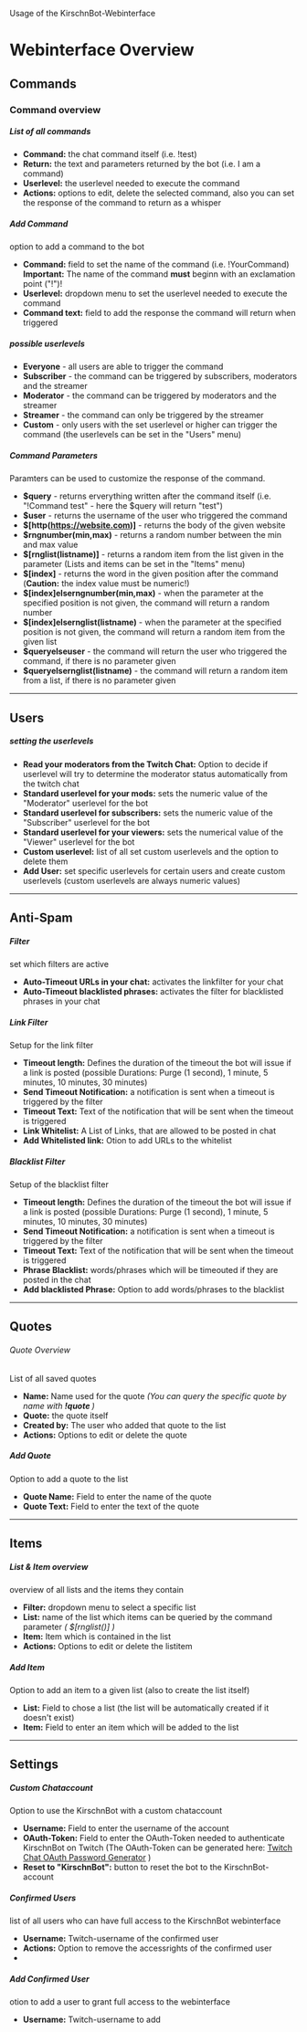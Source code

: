 Usage of the KirschnBot-Webinterface

# Webinterface Overview

## Commands

### Command overview

##### List of all commands

- **Command:** the chat command itself (i.e. !test)
- **Return:** the text and parameters returned by the bot (i.e. I am a command)
- **Userlevel:** the userlevel needed to execute the command
- **Actions:** options to edit, delete the selected command, also you can set the response of the command to return as a whisper
 
##### Add Command

option to add a command to the bot

- **Command:** field to set the name of the command (i.e. !YourCommand) **Important:** The name of the command **must** beginn with an exclamation point ("!")!
- **Userlevel:** dropdown menu to set the userlevel needed to execute the command
- **Command text:** field to add the response the command will return when triggered

##### possible userlevels

- **Everyone** - all users are able to trigger the command
- **Subscriber** - the command can be triggered by subscribers, moderators and the streamer
- **Moderator** - the command can be triggered by moderators and the streamer
- **Streamer** - the command can only be triggered by the streamer
- **Custom** - only users with the set userlevel or higher can trigger the command (the userlevels can be set in the "Users" menu)

##### Command Parameters

Paramters can be used to customize the response of the command.

- **$query** - returns erverything written after the command itself (i.e. "!Command test" - here the $query will return "test")
- **$user** - returns the username of the user who triggered the command
- **$[http(https://website.com)]** - returns the body of the given website
- **$rngnumber(min,max)** - returns a random number between the min and max value
- **$[rnglist(listname)]** - returns a random item from the list given in the parameter (Lists and items can be set in the "Items" menu)
- **$[index]** - returns the word in the given position after the command (**Caution:** the index value must be numeric!)
- **$[index]elserngnumber(min,max)** - when the parameter at the specified position is not given, the command will return a random number
- **$[index]elsernglist(listname)** - when the parameter at the specified position is not given, the command will return a random item from the given list
- **$queryelseuser** - the command will return the user who triggered the command, if there is no parameter given
- **$queryelsernglist(listname)** - the command will return a random item from a list, if there is no parameter given

---

## Users

##### setting the userlevels

- **Read your moderators from the Twitch Chat:** Option to decide if userlevel will try to determine the moderator status automatically from the  twitch chat
- **Standard userlevel for your mods:** sets the numeric value of the "Moderator" userlevel for the bot
- **Standard userlevel for subscribers:** sets the numeric value of the "Subscriber" userlevel for the bot
- **Standard userlevel for your viewers:** sets the numerical value of the "Viewer" userlevel for the bot
- **Custom userlevel:** list of all set custom userlevels and the option to delete them
- **Add User:** set specific userlevels for certain users and create custom userlevels (custom userlevels are always numeric values)

---

## Anti-Spam

##### Filter
set which filters are active

-  **Auto-Timeout URLs in your chat:** activates the linkfilter for your chat
-  **Auto-Timeout blacklisted phrases:** activates the filter for blacklisted phrases in your chat
  
##### Link Filter
Setup for the link filter

- **Timeout length:** Defines the duration of the timeout the bot will issue if a link is posted (possible Durations: Purge (1 second), 1 minute, 5 minutes, 10 minutes, 30 minutes)
- **Send Timeout Notification:** a notification is sent when a timeout is triggered by the filter
- **Timeout Text:** Text of the notification that will be sent when the timeout is triggered
- **Link Whitelist:** A List of Links, that are allowed to be posted in chat
- **Add Whitelisted link:** Otion to add URLs to the whitelist

##### Blacklist Filter
Setup of the blacklist filter

- **Timeout length:** Defines the duration of the timeout the bot will issue if a link is posted (possible Durations: Purge (1 second), 1 minute, 5 minutes, 10 minutes, 30 minutes)
- **Send Timeout Notification:** a notification is sent when a timeout is triggered by the filter
- **Timeout Text:** Text of the notification that will be sent when the timeout is triggered
- **Phrase Blacklist:** words/phrases which will be timeouted if they are posted in the chat
- **Add blacklisted Phrase:** Option to add words/phrases to the blacklist

---

## Quotes

###### Quote Overview

List of all saved quotes

- **Name:** Name used for the quote *(You can query the specific quote by name with **!quote <name>**)*
- **Quote:** the quote itself
- **Created by:** The user who added that quote to the list
- **Actions:** Options to edit or delete the quote

##### Add Quote

Option to add a quote to the list

- **Quote Name:** Field to enter the name of the quote
- **Quote Text:** Field to enter the text of the quote
 
---

## Items

##### List & Item overview

overview of all lists and the items they contain

- **Filter:** dropdown menu to select a specific list
- **List:** name of the list which items can be queried by the command parameter *( $[rnglist(<listname>)] )*
- **Item:** Item which is contained in the list
- **Actions:** Options to edit or delete the listitem
 
##### Add Item

Option to add an item to a given list (also to create the list itself)

- **List:** Field to chose a list (the list will be automatically created if it doesn't exist)
- **Item:** Field to enter an item which will be added to the list
 
---

## Settings

##### Custom Chataccount

Option to use the KirschnBot with a custom chataccount

- **Username:** Field to enter the username of the account
- **OAuth-Token:** Field to enter the OAuth-Token needed to authenticate KirschnBot on Twitch (The OAuth-Token can be generated here: [Twitch Chat OAuth Password Generator](https://twitchapps.com/tmi/) )
- **Reset to "KirschnBot":** button to reset the bot to the KirschnBot-account
 
##### Confirmed Users

list of all users who can have full access to the KirschnBot webinterface

- **Username:** Twitch-username of the confirmed user
- **Actions:** Option to remove the accessrights of the confirmed user
- 
##### Add Confirmed User

otion to add a user to grant full access to the webinterface

- **Username:** Twitch-username to add
